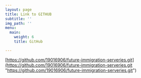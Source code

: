 ```yaml
---
layout: page
title: Link to GITHUB
subtitle: ''
img_path: ''
menu:
  main:
    weight: 6
    title: GitHub

---
```

[https://github.com/19016906/future-immigration-serveries.git](https://github.com/19016906/future-immigration-serveries.git "https://github.com/19016906/future-immigration-serveries.git")
